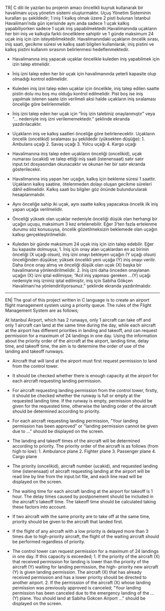 TR| C dili ile yazılan bu projenin amacı öncelikli kuyruk kullanarak bir havalimanı uçuş yönetim sistemi oluşturmaktır. Uçuş Yönetim Sisteminin kuralları şu şekildedir;
1 iniş 1 kalkış olmak üzere 2 pisti bulunan İstanbul Havalimanı’nda gün içerisinde aynı anda sadece 1 uçak kalkış yapabiliyorken sadece 1 uçak iniş yapabilmektedir.Havalimanında uçakların her biri iniş ve kalkışta farklı önceliklere sahiptir ve 1 günde maksimum 24 uçak iniş için izin isteyebilmektedir. Havalimanındaki uçakların öncelik sırası, iniş saati, gecikme süresi ve kalkış saati bilgileri kullanılarak; iniş pistini ve kalkış pistini kullanım sırasının belirlenmesi hedeflenmektedir.

* Havalimanına iniş yapacak uçaklar öncelikle kuleden iniş yapabilmek için izin talep etmelidir.
 
* İniş izni talep eden her bir uçak için havalimanında yeterli kapasite olup olmadığı kontrol edilmelidir.
 
* Kuleden iniş izni talep eden uçaklar için öncelikle, iniş talep edilen saatte pistin dolu mu boş mu olduğu kontrol edilmelidir. Pist boş ise iniş yapılmak istenen saate izin verilmeli aksi halde uçakların iniş sıralaması önceliğe göre belirlenmelidir.

* İniş izni talep eden her uçak için “İniş izin talebiniz onaylanmıştır” veya “… nedeniyle iniş izni verilememektedir.” şeklinde ekranda yazdırılacaktır.
 
* Uçakların iniş ve kalkış saatleri önceliğe göre belirlenecektir. Uçakların öncelik (oncelikid) sıralaması şu şekildedir (yüksekten düşüğe):
                                                                                                                            1. Ambulans uçağı
                                                                                                                            2. Savaş uçağı
                                                                                                                            3. Yolcu uçağı
                                                                                                                            4. Kargo uçağı
                                                                                                                            
* Havalimanına iniş talep eden uçakların önceliği (oncelikid), uçak numarası (ucakid) ve talep ettiği iniş saati (istenensaat) satır satır input.txt dosyasından okunacaktır ve okunan her bir satır ekranda gösterilecekir.

* Havalimanına iniş yapan her uçağın, kalkış için bekleme süresi 1 saattir. Uçakların kalkış saatine, ötelenmeden dolayı oluşan gecikme süreleri dâhil edilmelidir. Kalkış saati bu bilgiler göz önünde bulundurularak hesaplanmalıdır.
 
* Aynı önceliğe sahip iki uçak, aynı saatte kalkış yapacaksa öncelik ilk iniş yapan uçağa verilmelidir.
 
* Önceliği yüksek olan uçaklar nedeniyle önceliği düşük olan herhangi bir uçağın uçuşu, maksimum 3 kez ertelenebilir. Eğer 3’ten fazla ertelenme durumu söz konusuysa, öncelik gözetilmeksizin beklemede olan uçağın kalkışı gerçekleştirilmelidir.
 
* Kuleden bir günde maksimum 24 uçak iniş için izin talep edebilir. Eğer bu kapasite dolmuşsa; 
                  1. İniş için onay alan uçaklardan en az birinin önceliği (X uçağı olsun), iniş izni onayı bekleyen uçağın (Y uçağı olsun) önceliğinden düşükse; yüksek öncelikli yeni                       uçağa (Y) iniş onayı verilir. Daha önce onay almış ve önceliği düşük olan uçak (X) başka bir havalimanına yönlendirilmelidir.
                  2. İniş izni daha önceden onaylanan uçağın (X) izni iptal edilmişse; “Acil iniş yapması gereken …(Y) uçağı nedeniyle iniş izniniz iptal edilmiştir, iniş için Sabiha                         Gökçen Havalimanı’na yönlendiriliyorsunuz.” şeklinde ekranda yazdırılmalıdır.
                  
-----------------------------------------------------------------------------------------------------------------------------------------------------------------------------------------                              
EN| The goal of this project written in C language is to create an airport flight management system using a priority queue. The rules of the Flight Management System are as follows;

At Istanbul Airport, which has 2 runways, only 1 aircraft can take off and only 1 aircraft can land at the same time during the day, while each aircraft at the airport has different priorities in landing and takeoff, and can request permission for a maximum of 24 landings in one day. Using the information about the priority order of the aircraft at the airport, landing time, delay time, and takeoff time, the aim is to determine the order of use of the landing and takeoff runways.

* Aircraft that will land at the airport must first request permission to land from the control tower.

* It should be checked whether there is enough capacity at the airport for each aircraft requesting landing permission.

* For aircraft requesting landing permission from the control tower, firstly, it should be checked whether the runway is full or empty at the requested landing time. If the runway is empty, permission should be given for the requested time, otherwise the landing order of the aircraft should be determined according to priority.

* For each aircraft requesting landing permission, "Your landing permission has been approved" or "landing permission cannot be given due to ..." should be displayed on the screen.

* The landing and takeoff times of the aircraft will be determined according to priority. The priority order of the aircraft is as follows (from high to low):
                                                                                                                                          1. Ambulance plane
                                                                                                                                          2. Fighter plane
                                                                                                                                          3. Passenger plane
                                                                                                                                          4. Cargo plane

* The priority (oncelikid), aircraft number (ucakid), and requested landing time (istenensaat) of aircraft requesting landing at the airport will be read line by line from the input.txt file, and each line read will be displayed on the screen.

* The waiting time for each aircraft landing at the airport for takeoff is 1 hour. The delay times caused by postponement should be included in the aircraft's takeoff time. The takeoff time should be calculated taking these factors into account.

* If two aircraft with the same priority are to take off at the same time, priority should be given to the aircraft that landed first.

* If the flight of any aircraft with a low priority is delayed more than 3 times due to high-priority aircraft, the flight of the waiting aircraft should be performed regardless of priority.

* The control tower can request permission for a maximum of 24 landings in one day. If this capacity is exceeded;
                1. If the priority of the aircraft (X) that received permission for landing is lower than the priority of the aircraft (Y) waiting for landing permission, the high-                         priority new aircraft (Y) is given landing permission. The aircraft (X) that has already received permission and has a lower priority should be directed to another                       airport.
                2. If the permission of the aircraft (X) whose landing permission was previously approved is canceled; "Your landing permission has been canceled due to the emergency                       landing of the ... (Y) plane. You should land at Sabiha Gokcen Airport ..." should be displayed on the screen.                  
                  
                  
